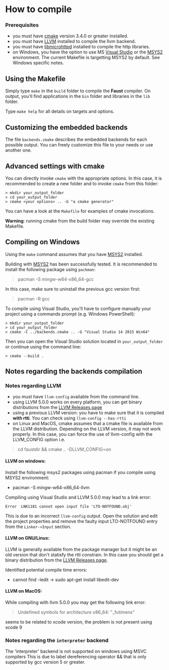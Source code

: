 
# How to compile

### Prerequisites
- you must have [cmake](https://cmake.org/) version 3.4.0 or greater installed.
- you must have [LLVM](http://llvm.org/) installed to compile the llvm backend.
- you must have [libmicrohttpd](https://www.gnu.org/software/libmicrohttpd/) installed to compile the http libraries.
- on Windows, you have the option to use MS [Visual Studio](http://www.microsoft.com/express/) or the [MSYS2](http://www.msys2.org/) environment. The current Makefile is targetting MSYS2 by default. See Windows specific notes.


## Using the Makefile

Simply type `make` in the `build` folder to compile the **Faust** compiler.
On output, you'll find applications in the `bin` folder and libraries in the `lib` folder.

Type `make help` for all details on targets and options.

## Customizing the embedded backends

The file `backends.cmake` describes the embedded backends for each possible output.
You can freely customize this file to your needs or use another one.


## Advanced settings with cmake

You can directly invoke `cmake` with the appropriate options. In this case, it is recommended to create a new folder and to invoke `cmake` from this folder:

`> mkdir your_output_folder`  
`> cd your_output_folder`  
`> cmake <your options> .. -G "a cmake generator"`

You can have a look at the `Makefile` for examples of cmake invocations.

**Warning**: running cmake from the build folder may override the existing Makefile.



## Compiling on Windows
Using the `make` command assumes that you have [MSYS2](http://www.msys2.org/) installed.

Building with [MSYS2](http://www.msys2.org/) has been successfully tested. It is recommended to install the following package using `packman`:
> pacman -S mingw-w64-x86_64-gcc

In this case, make sure to uninstall the previous gcc version first:
> pacman -R gcc

To compile using Visual Studio, you'll have to configure manually your project using a commands prompt (e.g. Windows PowerShell):

`> mkdir your_output_folder`  
`> cd your_output_folder`  
`> cmake -C ../backends.cmake .. -G "Visual Studio 14 2015 Win64"`

Then you can open the Visual Studio solution located in `your_output_folder` or continue using the command line:

`> cmake --build .`  




## Notes regarding the backends compilation

### Notes regarding LLVM
- you must have `llvm-config` available from the command line.
- using LLVM 5.0.0 works on every platform, you can get binary distributions from the [LLVM Releases page](http://releases.llvm.org/)
- using a previous LLVM version: you have to make sure that it is compiled **with rtti**. You can check using `llvm-config --has-rtti`
- on Linux and MacOS, cmake assumes that a cmake file is available from the LLVM distribution. Depending on the LLVM version, it may not work properly. In this case, you can force the use of llvm-config with the LLVM_CONFIG option i.e.
> cd faustdir &&
cmake .. -DLLVM_CONFIG=on

#### LLVM on windows:
Install the following msys2 packages using pacman if you compile using MSYS2 environment:
- pacman -S mingw-w64-x86_64-llvm

Compiling using Visual Studio and LLVM 5.0.0 may lead to a link error:

`Error	LNK1181	cannot open input file 'LTO-NOTFOUND.obj'`

This is due to an incorrect `llvm-config` output. Open the solution and edit the project properties and remove the faulty input LTO-NOTFOUND entry from the `Linker->Input` section.

#### LLVM on GNU/Linux:
LLVM is generally available from the package manager but it might be an old version that don't statisfy the rtti constrain. In this case you should get a binary distribution from the [LLVM Releases page](http://releases.llvm.org/).

Identified potential compile time errors:
- cannot find -ledit -> sudo apt-get install libedit-dev

#### LLVM on MacOS:

While compiling with llvm 5.0.0 you may get the following link error:
> Undefined symbols for architecture x86_64: "\_futimens"

seems to be related to xcode version, the problem is not present using xcode 9


### Notes regarding the `interpreter` backend
The 'interpreter' backend is not supported on windows using MSVC compilers
This is due to label dereferencing operator && that is only supported by gcc version 5 or greater.
